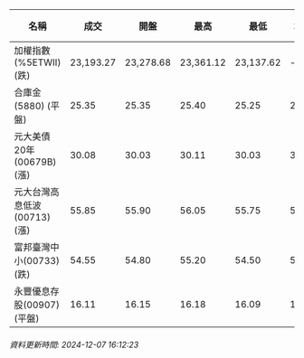 | 名稱 | 成交 | 開盤 | 最高 | 最低 | 均價 | 成交金額(億) | 昨收 | 漲跌幅 | 漲跌 | 總量 | 昨量 | 振幅 |
| -------- | -------- | -------- | -------- |-------- | -------- | -------- |-------- |-------- |-------- | -------- | -------- |-------- |
|加權指數(%5ETWII) (跌)|23,193.27|23,278.68|23,361.12|23,137.62|-|3,616.84|23,267.94|0.32%|74.67|6,631,289|0|0.96%|
|合庫金(5880) (平盤)|25.35|25.35|25.40|25.25|25.32|1.57|25.35|0.00%|0.00|6,197|6,120|0.59%|
|元大美債20年(00679B) (漲)|30.08|30.03|30.11|30.03|30.08|15.83|29.99|0.30%|0.09|52,617|56,473|0.27%|
|元大台灣高息低波(00713) (漲)|55.85|55.90|56.05|55.75|55.88|7.24|55.75|0.18%|0.10|12,959|10,410|0.54%|
|富邦臺灣中小(00733) (跌)|54.55|54.80|55.20|54.50|54.88|0.369|54.80|0.46%|0.25|673|827|1.28%|
|永豐優息存股(00907) (平盤)|16.11|16.15|16.18|16.09|16.12|0.364|16.11|0.00%|0.00|2,259|1,954|0.56%|
###### 資料更新時間: 2024-12-07 16:12:23
